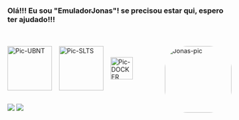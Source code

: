 ### Olá!!! Eu sou "EmuladorJonas"! se precisou estar qui, espero ter ajudado!!!
<br>

<div style="display: inline_block"><br>
  <img align="center" alt="Pic-UBNT" height="100" width="100" src="https://cdn.jsdelivr.net/gh/devicons/devicon@latest/icons/ubuntu/ubuntu-original-wordmark.svg">
  &nbsp;&nbsp;
  <img align="center" alt="Pic-SLTS" height="100" width="100" src="https://d4.alternativeto.net/bz2lueE5I0VAhUQWJ94NbhI-GZkMwZeIzQ12K3DMIbA/rs:fit:140:140:0/g:ce:0:0/exar:1/YWJzOi8vZGlzdC9pY29ucy9zY2FkYS1sdHNfMTg4ODg2LnBuZw.png">
  &nbsp;&nbsp;
  <img align="center" alt="Pic-DOCKER" height="50" width="50" src="https://cdn.jsdelivr.net/gh/devicons/devicon@latest/icons/docker/docker-plain-wordmark.svg">
  &nbsp;&nbsp;
  <img align="right" alt="Jonas-pic" height="150" style="border-radius:50px;" src="https://user-images.githubusercontent.com/103910100/198158535-2603bc0f-cd86-425d-8f78-c3a2faf68341.png">
</div>

##

<div> 
  <a href="https://www.instagram.com/jonassantos_16/" target="_blank"><img src="https://img.shields.io/badge/-Instagram-%23E4405F?style=for-the-badge&logo=instagram&logoColor=white" target="_blank"></a> 
  <a href="https://www.linkedin.com/in/jonassantos13/" target="_blank"><img src="https://img.shields.io/badge/-LinkedIn-%230077B5?style=for-the-badge&logo=linkedin&logoColor=white" target="_blank"></a> 
 
 
</div>

<!--

- 🔭 I’m currently working on ...
- 🌱 I’m currently learning ...
- 👯 I’m looking to collaborate on ...
- 🤔 I’m looking for help with ...
- 💬 Ask me about ...
- 📫 How to reach me: ...
- 😄 Pronouns: ...
- ⚡ Fun fact: ...
-->
